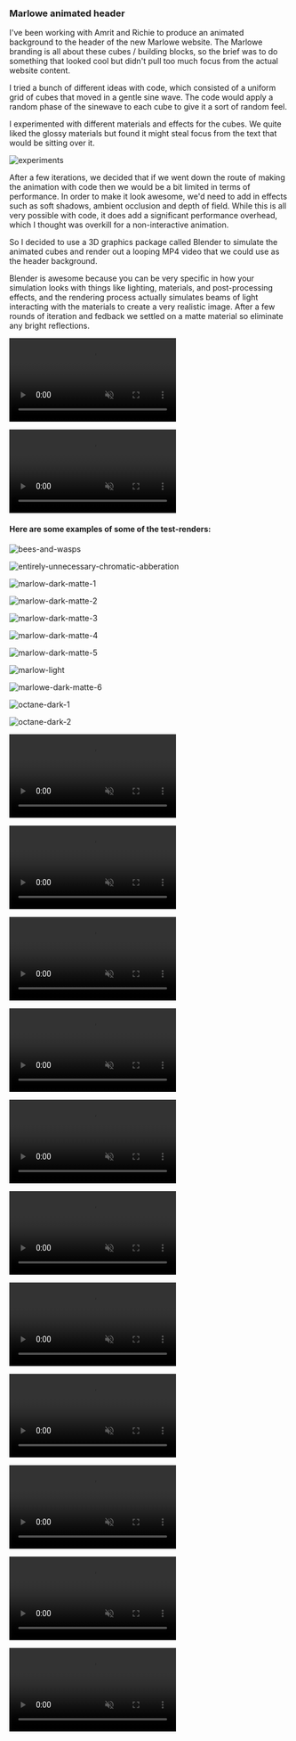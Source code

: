 ### Marlowe animated header

I've been working with Amrit and Richie to produce an animated background to the header of the new Marlowe website. The Marlowe branding is all about these cubes / building blocks, so the brief was to do something that looked cool but didn't pull too much focus from the actual website content.

I tried a bunch of different ideas with code, which consisted of a uniform grid of cubes that moved in a gentle sine wave. The code would apply a random phase of the sinewave to each cube to give it a sort of random feel.

I experimented with different materials and effects for the cubes. We quite liked the glossy materials but found it might steal focus from the text that would be sitting over it. 

![experiments](experiments.jpg)

After a few iterations, we decided that if we went down the route of making the animation with code then we would be a bit limited in terms of performance. In order to make it look awesome, we'd need to add in effects such as soft shadows, ambient occlusion and depth of field. While this is all very possible with code, it does add a significant performance overhead, which I thought was overkill for a non-interactive animation.

So I decided to use a 3D graphics package called Blender to simulate the animated cubes and render out a looping MP4 video that we could use as the header background.

Blender is awesome because you can be very specific in how your simulation looks with things like lighting, materials, and post-processing effects, and the rendering process actually simulates beams of light interacting with the materials to create a very realistic image. After a few rounds of iteration and fedback we settled on a matte material so eliminate any bright reflections.

<p><video src="dark.mp4" controls muted autoplay loop></video></p>

<p><video src="light.mp4" controls muted autoplay loop></video></p>

#### Here are some examples of some of the test-renders:

![bees-and-wasps](bees-and-wasps.jpeg)

![entirely-unnecessary-chromatic-abberation](entirely-unnecessary-chromatic-abberation.jpeg)

![marlow-dark-matte-1](marlow-dark-matte-1.jpeg)

![marlow-dark-matte-2](marlow-dark-matte-2.jpeg)

![marlow-dark-matte-3](marlow-dark-matte-3.jpeg)

![marlow-dark-matte-4](marlow-dark-matte-4.jpeg)

![marlow-dark-matte-5](marlow-dark-matte-5.jpeg)

![marlow-light](marlow-light.jpeg)

![marlowe-dark-matte-6](marlowe-dark-matte-6.jpeg)

![octane-dark-1](octane-dark-1.jpeg)

![octane-dark-2](octane-dark-2.jpeg)

<p><video muted autoplay loop src="test-01.mp4"></video></p>
<p><video muted autoplay loop src="test-02.mp4"></video></p>
<p><video muted autoplay loop src="test-03.mp4"></video></p>
<p><video muted autoplay loop src="test-04.mp4"></video></p>
<p><video muted autoplay loop src="test-05.mp4"></video></p>
<p><video muted autoplay loop src="test-06.mp4"></video></p>
<p><video muted autoplay loop src="test-07.mp4"></video></p>
<p><video muted autoplay loop src="test-08.mp4"></video></p>
<p><video muted autoplay loop src="test-09.mp4"></video></p>
<p><video muted autoplay loop src="test-10.mp4"></video></p>
<p><video muted autoplay loop src="test-11.mp4"></video></p>

